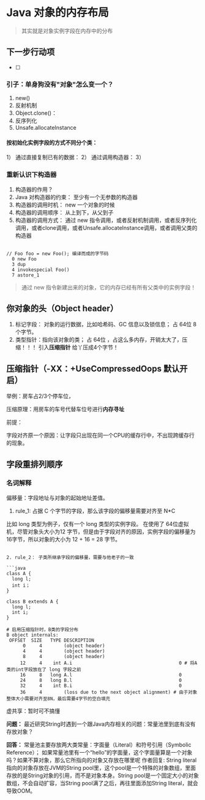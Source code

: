 # Java 对象的内存布局

> 其实就是对象实例字段在内存中的分布

## 下一步行动项

- [ ] 

### 引子：单身狗没有"对象"怎么变一个？ 

1. new()
2. 反射机制
3. Object.clone()：
4. 反序列化
5. Unsafe.allocateInstance

#### 按初始化实例字段的方式不同分个类：

1） 通过直接复制已有的数据：
2） 通过调用构造器：
3）

### 重新认识下构造器

1. 构造器的作用？
2. Java 对构造器的约束： 至少有一个无参数的构造器
3. 构造器的调用时机： new 一个对象的时候
4. 构造器的调用顺序： 从上到下，从父到子
5. 构造器的调用方式： 通过 new 指令调用，或者反射机制调用，或者反序列化调用，或者clone调用，或者Unsafe.allocateInstance调用，或者调用父类的构造器

```shell

// Foo foo = new Foo(); 编译而成的字节码
  0 new Foo
  3 dup
  4 invokespecial Foo()
  7 astore_1

```

> 通过 new 指令新建出来的对象，它的内存已经有所有父类中的实例字段！

## 你对象的头（Object header）

1. 标记字段： 对象的运行数据，比如哈希码、GC 信息以及锁信息； 占 64位 8个字节。
2. 类型指针：指向该对象的类； 占 64位 ，占这么多内存，开销太大了，压缩！！！ 引入**压缩指针** 给丫压成4个字节！

## 压缩指针（-XX：+UseCompressedOops 默认开启）

举例：房车占2/3个停车位，

压缩原理：用房车的车号代替车位号进行**内存寻址**

前提：

字段对齐原一个原因：让字段只出现在同一个CPU的缓存行中，不出现跨缓存行的现象。

## 字段重排列顺序

### 名词解释

偏移量：字段地址与对象的起始地址差值。

1. rule_1: 占据 C 个字节的字段，那么该字段的偏移量需要对齐至 N*C

比如 long 类型为例子，仅有一个 long 类型的实例字段。 
在使用了 64位虚拟机，尽管对象头大小为12 字节，但是由于字段对齐的原因，实例字段的偏移量为16字节，所以对象的大小为 12 + 16 = 28 字节。

```shell

2. rule_2： 子类所继承字段的偏移量，需要与他老子的一致
   
```java
class A {
  long l;
  int i；
}

class B extends A {
  long l;
  int i;
}
```

```shell
# 启用压缩指针时，B类的字段分布
B object internals:
 OFFSET  SIZE   TYPE DESCRIPTION
      0     4        (object header)
      4     4        (object header)
      8     4        (object header)
     12     4    int A.i                                       0 # 将A类的int字段放在了 long 字段之前
     16     8   long A.l                                       0
     24     8   long B.l                                       0
     32     4    int B.i                                       0
     36     4        (loss due to the next object alignment) # 由于对象整体大小需要对齐至8N，最后需要4字节的空白填充
```

虚共享：暂时可不搞懂

**问题：**
最近研究String时遇到一个跟Java内存相关的问题：常量池里到底有没有存放对象？

**回答：**
常量池主要存放两大类常量：字面量（Literal）和符号引用（Symbolic Reference）；
如果常量池里有一个“hello”的字面量，这个字面量算是一个对象吗？如果不算对象，那么它所指向的对象又存放在哪里呢
作者回复: String literal指向的对象存放在JVM的String pool里，这个pool是一个特殊的对象数组，里面存放的是String对象的引用，而不是对象本身。String pool是一个固定大小的对象数组，不会自动扩容，当String pool满了之后，再往里面添加String literal，就会导致OOM。